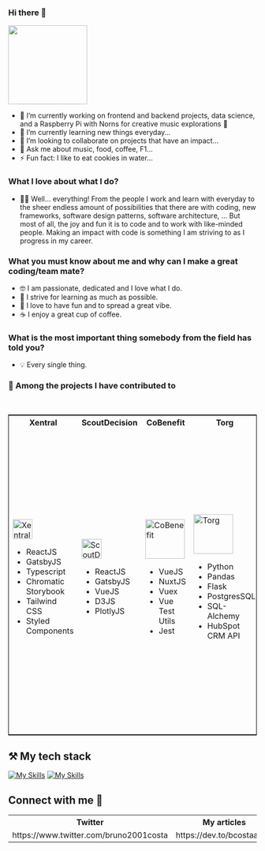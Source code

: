 ### Hi there 👋

<img style="height: 160px" src="https://media.tenor.com/O9cMdj1wkgAAAAAC/mickey-mouse-wave.gif" />

- 🔭 I’m currently working on frontend and backend projects, data science, and a Raspberry Pi with Norns for creative music explorations 🔮
- 🌱 I’m currently learning new things everyday...
- 👯 I’m looking to collaborate on projects that have an impact...
- 💬 Ask me about music, food, coffee, F1...
- ⚡ Fun fact: I like to eat cookies in water...

### What I love about what I do?

- 👨‍💻 Well... everything! From the people I work and learn with everyday to the sheer endless amount of possibilities that there are with coding, new frameworks, software design patterns, software architecture, ... But most of all, the joy and fun it is to code and to work with like-minded people. Making an impact with code is something I am striving to as I progress in my career. 

### What you must know about me and why can I make a great coding/team mate?

- 🤓 I am passionate, dedicated and I love what I do.
- 🥳 I strive for learning as much as possible.
- 🍕 I love to have fun and to spread a great vibe.
- ☕️ I enjoy a great cup of coffee. 

### What is the most important thing somebody from the field has told you?

- 💡 Every single thing.

### 🫳 Among the projects I have contributed to

<br />
<table style="border: 1px solid black;">
  <tr>
    <th>Xentral</th>
    <th>ScoutDecision</th>
    <th>CoBenefit</th>
    <th>Torg</th>
    <th>RUNWAY36</th>
    <th>ruhr.agency</th>
  </tr>
  <tr>
    <td>
      <a href="https://xentral.com/">
        <img style="height: 40px" src="https://seekvectorlogo.com/wp-content/uploads/2023/03/xentral-erp-software-gmbh-vector-logo.png" alt="Xentral"/>
      </a>
      <div>
        <ul>
          <li>ReactJS</li>
          <li>GatsbyJS</li>
          <li>Typescript</li>
          <li>Chromatic Storybook</li>
          <li>Tailwind CSS</li>
          <li>Styled Components</li>
        </ul>
      </div>
    </td>
    <td>
      <a href="https://www.scoutdecision.com/">
        <img style="height: 40px; width: 40px" src="https://www.scoutdecision.com/static/assets/images/sd-optimized.png" alt="ScoutDecision"/>
      </a>
      <div>
        <ul>
          <li>ReactJS</li>
          <li>GatsbyJS</li>
          <li>VueJS</li>
          <li>D3JS</li>
          <li>PlotlyJS</li>
        </ul>
      </div>
    </td>
    <td>
      <a href="https://cobenefit.co/">
        <img style="height: 80px; width: 80px" src="https://cdn.startbase.com/images/ecbe1c76a58dbf0b201a2b621ec5744a/69f0fec39ac00bb/" alt="CoBenefit"/>
      </a>
      <div>
        <ul>
          <li>VueJS</li>
          <li>NuxtJS</li>
          <li>Vuex</li>
          <li>Vue Test Utils</li>
          <li>Jest</li>
        </ul>
      </div>
    </td>
    <td>
      <a href="https://usetorg.com/">
        <img style="height: 80px; width: 80px" src="https://cdn.join.com/63090904a171e20008ec4cb5/torg-gmb-h-logo-xl.png" alt="Torg"/>
      </a>
      <div>
        <ul>
          <li>Python</li>
          <li>Pandas</li>
          <li>Flask</li>
          <li>PostgresSQL</li>
          <li>SQL-Alchemy</li>
          <li>HubSpot CRM API</li>
        </ul>
      </div>
    </td>
    <td>
      <a href="https://runway36.de/">
        <img style="height: 80px; width: 80px" src="https://tse4.mm.bing.net/th?id=OIP.ed5gt8PxvSAW1C3i_U7zCQAAAA&pid=Api" alt="RUNWAY36"/>
      </a>
      <div>
        <ul>
          <li>Python</li>
          <li>Pandas</li>
          <li>Flask</li>
          <li>Supabase</li>
          <li>PostgresSQL</li>
          <li>SQL-Alchemy</li>
          <li>HubSpot CRM API</li>
          <li>AWS</li>
          <li>MySQL</li>
          <li>PHP</li>
          <li>Sage xRM</li>
          <li>Vue 3</li>
          <li>Quasar</li>
          <li>TypeScript</li>
          <li>GraphQL</li>
          <li>Tailwind CSS</li>
          <li>Flowbite-Vue</li>
          <li>Vitest</li>
          <li>Vue Test Utils</li>
          <li>pnpm</li>
        </ul>
      </div>
    </td>
    <td>
      <a href="ruhr.agency">
        <img style="height: 80px; width: 80px" src="https://ruhr.agency/wp-content/uploads/2022/04/Logo-blue@10x.png" alt="ruhr.agency"/>
      </a>
      <div>
        <ul>
          <li>Python</li>
          <li>Pytest</li>
          <li>AWS Powertools</li>
          <li>React</li>
          <li>AWS DynamoDB</li>
          <li>Playwright</li>
          <li>ShepherdJS</li>
          <li>Databricks</li>
          <li>JavaScript</li>
          <li>GitHub CI/CD</li>
          <li>SemanticUI</li>
        </ul>
      </div>
    </td>
  </tr>
</table>

## ⚒️ My tech stack

[![My Skills](https://skillicons.dev/icons?i=js,html,css,react,vue,nuxt,ruby,nodejs,tailwind,ts,webpack,vite,py,fastapi,flask,java,php,laravel,supabase,githubactions,firebase,pinia,sqllite&theme=light)](https://skills.thijs.gg)
[![My Skills](https://skillicons.dev/icons?i=jest,d3,threejs,gatsby,vitest,dynamodb,git,gql,webpack,jquery,powershell,angular,bash,styledcomponents,postman,lua,kubernetes,docker,aws,ableton,mysql,postgres,mongodb&theme=light)](https://skills.thijs.gg)

## Connect with me 📲

<table>
  <tr>
    <th>Twitter</th>
    <th>My articles</th>
    <th>Open Source - Python</th>
    <th>Open Source - npm</th>
  </tr>
  <tr>
    <td>
https://www.twitter.com/bruno2001costa
    </td> 
    <td>
https://dev.to/bcostaaa01
    </td>
    <td>
https://pypi.org/project/hubmigrate/
    </td>
    <td>
https://www.npmjs.com/~bcostaaa01
    </td>
  </tr>
</table>
